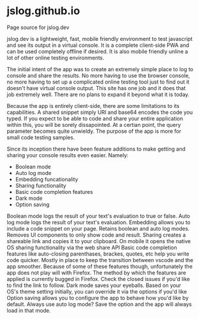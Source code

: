 # jslog.github.io
Page source for jslog.dev

jslog.dev is a lightweight, fast, mobile friendly environment to test javascript and see its output in a virtual console. It is a complete client-side PWA and can be used completely offline if desired. It is also mobile friendly unline a lot of other online testing environments.

The initial intent of the app was to create an extremely simple place to log to console and share the results. No more having to use the browser console, no more having to set up a complicated online testing tool just to find out it doesn't have virtual console output. This site has one job and it does that job extremely well. There are no plans to expand it beyond what it is today.

Because the app is entirely client-side, there are some limitations to its capabilities. A shared snippet simply URI and base64 encodes the code you typed. If you expect to be able to code and share your entire application within this, you will be sorely dissapointed. At a certian point, the query parameter becomes quite unwieldy. The purpose of the app is more for small code testing samples.

Since its inception there have been feature additions to make getting and sharing your console results even easier. Namely:
 - Boolean mode
 - Auto log mode
 - Embedding funcationality
 - Sharing functionality
 - Basic code completion features
 - Dark mode
 - Option saving
 
Boolean mode logs the result of your text's evaluation to true or false.
Auto log mode logs the result of your text's evaluation.
Embedding allows you to include a code snippet on your page. Retains boolean and auto log modes. Removes UI components to only show code and result.
Sharing creates a shareable link and copies it to your clipboard. On mobile it opens the native OS sharing functionality via the web share API
Basic code completion features like auto-closing parenthases, brackes, quotes, etc help you write code quicker. Mostly in place to keep the transition between vscode and the app smoother. Because of some of these features though, unfortunately the app does not play will with Firefox. The method by which the features are applied is currently bugged in Firefox. Check the closed issues if you'd like to find the link to follow.
Dark mode saves your eyeballs. Based on your OS's theme setting initially, you can override it via the options if you'd like
Option saving allows you to configure the app to behave how you'd like by default. Always use auto log mode? Save the option and the app will always load in that mode.
